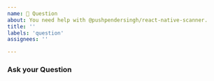 ```yaml
---
name: 💬 Question
about: You need help with @pushpendersingh/react-native-scanner.
title: ''
labels: 'question'
assignees: ''

---
```


### Ask your Question
<!-- A clear and concise question describing the concern -->
